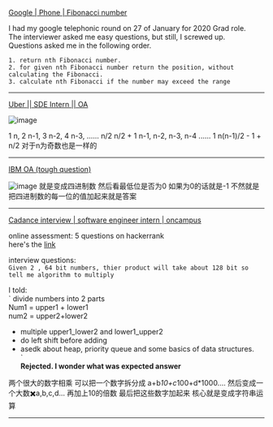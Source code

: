 [Google | Phone | Fibonacci number](https://leetcode.com/discuss/interview-question/492584/Google-or-Phone-or-Fibonacci-number)

I had my google telephonic round on 27 of January for 2020 Grad role.  
The interviewer asked me easy questions, but still, I screwed up.  
Questions asked me in the following order.

```
1. return nth Fibonacci number.
2. for given nth Fibonacci number return the position, without calculating the Fibonacci.
3. calculate nth Fibonacci if the number may exceed the range

```

---------------

[Uber || SDE Intern || OA](https://leetcode.com/discuss/interview-question/2332185/Uber-oror-SDE-Intern-oror-OA)

![image](https://assets.leetcode.com/users/images/99ba5d6d-7edb-445f-9be7-4cd484a0c3dd_1658759897.3559196.png)

1 n,  2 n-1,  3 n-2,  4  n-3, ...... n/2 n/2 + 1
n-1, n-2, n-3, n-4 ......  1
n(n-1)/2 - 1 + n/2
对于n为奇数也是一样的

---------

[IBM OA (tough question)](https://leetcode.com/discuss/interview-question/2706934/IBM-OA-%28tough-question%29)

![image](https://assets.leetcode.com/users/images/5418e216-bfb2-42a0-aeb1-e9c622e9d80d_1665855022.262922.png)
就是变成四进制数 然后看最低位是否为0 如果为0的话就是-1 不然就是把四进制数的每一位的值加起来就是答案

------

[Cadance interview | software engineer intern | oncampus](https://leetcode.com/discuss/interview-question/2902795/Cadance-interview-or-software-engineer-intern-or-oncampus)

online assessment: 5 questions on hackerrank  
here's the  [link](https://www.hackerrank.com/contests/winter-batch-2023-tlm-cds/)

interview questions:  
`Given 2 , 64 bit numbers, thier product will take about 128 bit so tell me algorithm to multiply`

I told:  
` divide numbers into 2 parts  
Num1 = upper1 + lower1  
num2 = upper2+lower2

-   multiple upper1_lower2 and lower1_upper2
-   do left shift before adding
-   asedk about heap, priority queue and some basics of data structures.  
    `  
    **Rejected. I wonder what was expected answer**

两个很大的数字相乘 可以把一个数字拆分成 a+b*10+c*100+d*1000....
然后变成一个大数✖️a,b,c,d... 再加上10的倍数 最后把这些数字加起来
核心就是变成字符串运算

----


<!--stackedit_data:
eyJoaXN0b3J5IjpbLTM0NzY4ODE1MCw1NzgyNzYwNDMsMTUzNz
E0NTI0XX0=
-->
